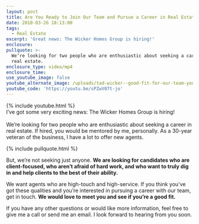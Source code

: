 ```yaml
---
layout: post
title: Are You Ready to Join Our Team and Pursue a Career in Real Estate?
date: 2018-03-26 18:13:00
tags:
  - Real Estate
excerpt: 'Great news: The Wicker Homes Group is hiring!'
enclosure:
pullquote: >-
  We’re looking for two people who are enthusiastic about seeking a career in
  real estate.
enclosure_type: video/mp4
enclosure_time:
use_youtube_image: false
youtube_alternate_image: /uploads/tad-wicker--good-fit-for-our-team-youtube.jpg
youtube_code: 'https://youtu.be/sPZwV07t-jo'
---
```


{% include youtube.html %}<br>I’ve got some very exciting news: The Wicker Homes Group is hiring!<br><br>We’re looking for two people who are enthusiastic about seeking a career in real estate. If hired, you would be mentored by me, personally. As a 30-year veteran of the business, I have a lot to offer new agents.

{% include pullquote.html %}

But, we’re not seeking just anyone. **We are looking for candidates who are client-focused, who aren’t afraid of hard work, and who want to truly dig in and help clients to the best of their ability.**

We want agents who are high-touch and high-service. If you think you’ve got these qualities and you’re interested in pursuing a career with our team, get in touch. **We would love to meet you and see if you’re a good fit.**

If you have any other questions or would like more information, feel free to give me a call or send me an email. I look forward to hearing from you soon.